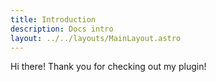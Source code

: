 ```yaml
---
title: Introduction
description: Docs intro
layout: ../../layouts/MainLayout.astro
---
```


Hi there! Thank you for checking out my plugin!
